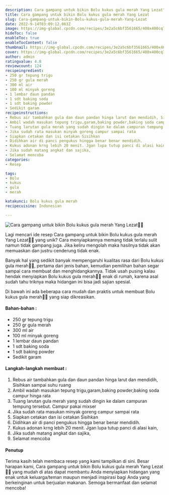 ```yaml
---
description: Cara gampang untuk bikin Bolu kukus gula merah Yang Lezat"
title: Cara gampang untuk bikin Bolu kukus gula merah Yang Lezat
slug: Cara-gampang-untuk-bikin-Bolu-kukus-gula-merah-Yang-Lezat
date: 2022-9-14T03:09:12.063Z
image: https://img-global.cpcdn.com/recipes/3e2a5c6bf3561665/400x400cq70/photo.jpg
hideToc: false
enableToc: true
enableTocContent: false
thumbnail: https://img-global.cpcdn.com/recipes/3e2a5c6bf3561665/400x400cq70/photo.jpg
cover: https://img-global.cpcdn.com/recipes/3e2a5c6bf3561665/400x400cq70/photo.jpg
author: admin
ratingvalue: 4.8
reviewcount: 124
recipeingredient:
- 250 gr tepung trigu
- 250 gr gula merah
- 300 ml air
- 100 ml minyak goreng
- 1 lembar daun pandan
- 1 sdt baking soda
- 1 sdt baking powder
- Sedikit garam
recipeinstructions:
- Rebus air tambahkan gula dan daun pandan hinga larut dan mendidih, Sisihkan sampai suhu ruang
- Ambil wadah masukan tepung trigu,garam,baking powder,baking soda campur hinga rata
- Tuang larutan gula merah yang sudah dingin ke dalam campuran tempung tersebut. Campur pakai mixser
- Jika sudah rata masukan minyak goreng campur sampai rata
- Siapkan cetakan dan isi cetakan Sisihkan
- Didihkan air di panci pengukus hingga benar benar mendidih.
- Kukus adonan krng lebih 20 menit. Jgan lupa tutup panci di alasi kain,
- Jika sudah matang angkat dan sajika,
- Selamat mencoba
categories:
- Resep

tags:
- Bolu
- kukus
- gula
- merah

katakunci: Bolu kukus gula merah
recipecuisine: Indonesian

---
```


![Cara gampang untuk bikin Bolu kukus gula merah Yang Lezat👩‍🍳](https://img-global.cpcdn.com/recipes/3e2a5c6bf3561665/400x400cq70/photo.jpg)

Lagi mencari ide resep Cara gampang untuk bikin Bolu kukus gula merah Yang Lezat👩‍🍳 yang unik? Cara menyiapkannya memang tidak terlalu sulit namun tidak gampang juga. Jika keliru mengolah maka hasilnya tidak akan memuaskan dan justru cenderung tidak enak.

Banyak hal yang sedikit banyak mempengaruhi kualitas rasa dari Bolu kukus gula merah👩‍🍳, pertama dari jenis bahan, kemudian pemilihan bahan segar sampai cara membuat dan menghidangkannya. Tidak usah pusing kalau hendak menyiapkan Bolu kukus gula merah👩‍🍳 enak di rumah, karena asal sudah tahu triknya maka hidangan ini bisa jadi sajian spesial.

Di bawah ini ada beberapa cara mudah dan praktis untuk membuat Bolu kukus gula merah👩‍🍳 yang siap dikreasikan.

<!--inarticleads1-->

#### Bahan-bahan :

- 250 gr tepung trigu
- 250 gr gula merah
- 300 ml air
- 100 ml minyak goreng
- 1 lembar daun pandan
- 1 sdt baking soda
- 1 sdt baking powder
- Sedikit garam

<!--inarticleads2-->

#### Langkah-langkah membuat :

1. Rebus air tambahkan gula dan daun pandan hinga larut dan mendidih, Sisihkan sampai suhu ruang
1. Ambil wadah masukan tepung trigu,garam,baking powder,baking soda campur hinga rata
1. Tuang larutan gula merah yang sudah dingin ke dalam campuran tempung tersebut. Campur pakai mixser
1. Jika sudah rata masukan minyak goreng campur sampai rata
1. Siapkan cetakan dan isi cetakan Sisihkan
1. Didihkan air di panci pengukus hingga benar benar mendidih.
1. Kukus adonan krng lebih 20 menit. Jgan lupa tutup panci di alasi kain,
1. Jika sudah matang angkat dan sajika,
1. Selamat mencoba

#### Penutup

Terima kasih telah membaca resep yang kami tampilkan di sini. Besar harapan kami, Cara gampang untuk bikin Bolu kukus gula merah Yang Lezat👩‍🍳 yang mudah di atas dapat membantu Anda menyiapkan hidangan yang enak untuk keluarga/teman maupun menjadi inspirasi bagi Anda yang berkeinginan untuk berjualan makanan. Semoga bermanfaat dan selamat mencoba!